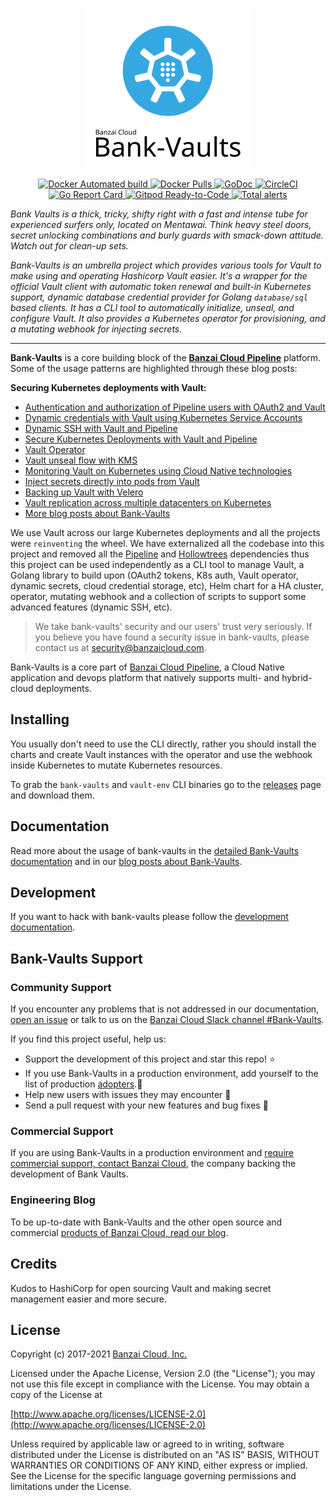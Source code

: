 <p align="center"><img src="docs/images/logo/bank-vaults-logo-vertical.svg" width="270"></p>

<p align="center">

  <a href="https://hub.docker.com/r/banzaicloud/bank-vaults/">
    <img src="https://img.shields.io/docker/automated/banzaicloud/bank-vaults.svg" alt="Docker Automated build">
  </a>

  <a href="https://hub.docker.com/r/banzaicloud/bank-vaults/">
    <img src="https://img.shields.io/docker/pulls/banzaicloud/bank-vaults.svg?style=shield" alt="Docker Pulls">
  </a>

  <a href="https://godoc.org/github.com/banzaicloud/bank-vaults">
    <img src="https://godoc.org/github.com/banzaicloud/bank-vaults?status.svg" alt="GoDoc">
  </a>

  <a href="https://circleci.com/gh/banzaicloud/bank-vaults">
    <img src="https://circleci.com/gh/banzaicloud/bank-vaults.svg?style=shield" alt="CircleCI">
  </a>

  <a href="https://goreportcard.com/badge/github.com/banzaicloud/bank-vaults">
    <img src="https://goreportcard.com/badge/github.com/banzaicloud/bank-vaults" alt="Go Report Card">
  </a>

  <a href="https://gitpod.io/#https://github.com/banzaicloud/bank-vaults">
    <img src="https://img.shields.io/badge/Gitpod-Ready--to--Code-blue?logo=gitpod" alt="Gitpod Ready-to-Code">
  </a>

  <a href="https://lgtm.com/projects/g/banzaicloud/bank-vaults/alerts/">
    <img alt="Total alerts" src="https://img.shields.io/lgtm/alerts/g/banzaicloud/bank-vaults.svg?logo=lgtm&logoWidth=18"/>
  </a>

</p>


*Bank Vaults is a thick, tricky, shifty right with a fast and intense tube for experienced surfers only, located on Mentawai. Think heavy steel doors, secret unlocking combinations and burly guards with smack-down attitude. Watch out for clean-up sets.*

*Bank-Vaults is an umbrella project which provides various tools for Vault to make using and operating Hashicorp Vault easier. It's a wrapper for the official Vault client with automatic token renewal and built-in Kubernetes support, dynamic database credential provider for Golang `database/sql` based clients. It has a CLI tool to automatically initialize, unseal, and configure Vault. It also provides a Kubernetes operator for provisioning, and a mutating webhook for injecting secrets.*

---

**Bank-Vaults** is a core building block of the **[Banzai Cloud Pipeline](https://github.com/banzaicloud/pipeline)** platform. Some of the usage patterns are highlighted through these blog posts:

**Securing Kubernetes deployments with Vault:**

- [Authentication and authorization of Pipeline users with OAuth2 and Vault](https://banzaicloud.com/blog/oauth2-vault/)
- [Dynamic credentials with Vault using Kubernetes Service Accounts](https://banzaicloud.com/blog/vault-dynamic-secrets/)
- [Dynamic SSH with Vault and Pipeline](https://banzaicloud.com/blog/vault-dynamic-ssh/)
- [Secure Kubernetes Deployments with Vault and Pipeline](https://banzaicloud.com/blog/hashicorp-guest-post/)
- [Vault Operator](https://banzaicloud.com/blog/vault-operator/)
- [Vault unseal flow with KMS](https://banzaicloud.com/blog/vault-unsealing/)
- [Monitoring Vault on Kubernetes using Cloud Native technologies](https://banzaicloud.com/blog/monitoring-vault-grafana/)
- [Inject secrets directly into pods from Vault](https://banzaicloud.com/blog/inject-secrets-into-pods-vault-revisited/)
- [Backing up Vault with Velero](https://banzaicloud.com/blog/vault-backup-velero/)
- [Vault replication across multiple datacenters on Kubernetes](https://banzaicloud.com/blog/vault-multi-datacenter/)
- [More blog posts about Bank-Vaults](https://banzaicloud.com/tags/bank-vaults/)

We use Vault across our large Kubernetes deployments and all the projects were `reinventing` the wheel. We have externalized all the codebase into this project and removed all the [Pipeline](https://github.com/banzaicloud/pipeline) and [Hollowtrees](https://github.com/banzaicloud/hollowtrees) dependencies thus this project can be used independently as a CLI tool to manage Vault, a Golang library to build upon (OAuth2 tokens, K8s auth, Vault operator, dynamic secrets, cloud credential storage, etc), Helm chart for a HA cluster, operator, mutating webhook and a collection of scripts to support some advanced features (dynamic SSH, etc).

>We take bank-vaults' security and our users' trust very seriously. If you believe you have found a security issue in bank-vaults, please contact us at security@banzaicloud.com.

Bank-Vaults is a core part of [Banzai Cloud Pipeline](https://github.com/banzaicloud/pipeline), a Cloud Native application and devops platform that natively supports multi- and hybrid-cloud deployments.


## Installing

You usually don't need to use the CLI directly, rather you should install the charts and create Vault instances with the operator and use the webhook inside Kubernetes to mutate Kubernetes resources.

To grab the `bank-vaults` and `vault-env` CLI binaries go to the [releases](https://github.com/banzaicloud/bank-vaults/releases) page and download them.

## Documentation

Read more about the usage of bank-vaults in the [detailed
Bank-Vaults documentation](https://banzaicloud.com/docs/bank-vaults/) and in our [blog posts about Bank-Vaults](https://banzaicloud.com/tags/bank-vaults/).

## Development

If you want to hack with bank-vaults please follow the [development
documentation](https://banzaicloud.com/docs/bank-vaults/contributing/).

## Bank-Vaults Support

### Community Support

If you encounter any problems that is not addressed in our documentation, [open an issue](https://github.com/banzaicloud/bank-vaults/issues) or talk to us on the [Banzai Cloud Slack channel #Bank-Vaults](https://banzaicloud.com/invite-slack/).

If you find this project useful, help us:

- Support the development of this project and star this repo! :star:
- If you use Bank-Vaults in a production environment, add yourself to the list of production [adopters](https://github.com/banzaicloud/bank-vaults/blob/main/ADOPTERS.md).:metal: <br>
- Help new users with issues they may encounter :muscle:
- Send a pull request with your new features and bug fixes :rocket:

### Commercial Support

If you are using Bank-Vaults in a production environment and [require commercial support, contact Banzai Cloud](https://banzaicloud.com/contact/), the company backing the development of Bank Vaults.

### Engineering Blog

To be up-to-date with Bank-Vaults and the other open source and commercial [products of Banzai Cloud, read our blog](https://banzaicloud.com/blog/).

## Credits

Kudos to HashiCorp for open sourcing Vault and making secret management easier and more secure.

## License

Copyright (c) 2017-2021 [Banzai Cloud, Inc.](https://banzaicloud.com)

Licensed under the Apache License, Version 2.0 (the "License");
you may not use this file except in compliance with the License.
You may obtain a copy of the License at

[http://www.apache.org/licenses/LICENSE-2.0](http://www.apache.org/licenses/LICENSE-2.0)

Unless required by applicable law or agreed to in writing, software
distributed under the License is distributed on an "AS IS" BASIS,
WITHOUT WARRANTIES OR CONDITIONS OF ANY KIND, either express or implied.
See the License for the specific language governing permissions and
limitations under the License.
